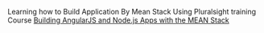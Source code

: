 Learning how to  Build Application By Mean Stack Using Pluralsight training Course [Building AngularJS and Node.js Apps with the MEAN Stack](http://pluralsight.com/training/courses/TableOfContents?courseName=building-angularjs-nodejs-apps-mean&highlight=)   
